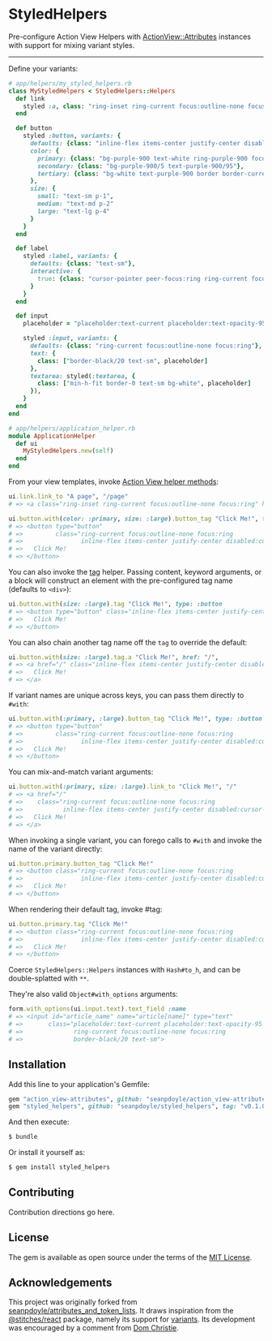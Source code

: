 # StyledHelpers

Pre-configure Action View Helpers with
[ActionView::Attributes](https://github.com/seanpdoyle/action_view-attributes)
instances with support for mixing variant styles.

---

Define your variants:

```ruby
# app/helpers/my_styled_helpers.rb
class MyStyledHelpers < StyledHelpers::Helpers
  def link
    styled :a, class: "ring-inset ring-current focus:outline-none focus:ring"
  end

  def button
    styled :button, variants: {
      defaults: {class: "inline-flex items-center justify-center disabled:cursor-none ring-current focus:outline-none focus:ring"},
      color: {
        primary: {class: "bg-purple-900 text-white ring-purple-900 focus:ring-offset-2"},
        secondary: {class: "bg-purple-900/5 text-purple-900/95"},
        tertiary: {class: "bg-white text-purple-900 border border-current/20 hover:bg-opacity-20 aria-expanded:bg-opacity-30"}
      },
      size: {
        small: "text-sm p-1",
        medium: "text-md p-2"
        large: "text-lg p-4"
      }
    }
  end

  def label
    styled :label, variants: {
      defaults: {class: "text-sm"},
      interactive: {
        true: {class: "cursor-pointer peer-focus:ring ring-current focus:outline-none focus:ring"}
      }
    }
  end

  def input
    placeholder = "placeholder:text-current placeholder:text-opacity-95 before:text-opacity-95"

    styled :input, variants: {
      defaults: {class: "ring-current focus:outline-none focus:ring"},
      text: {
        class: ["border-black/20 text-sm", placeholder]
      },
      textarea: styled(:textarea, {
        class: ["min-h-fit border-0 text-sm bg-white", placeholder]
      }),
    }
  end
end

# app/helpers/application_helper.rb
module ApplicationHelper
  def ui
    MyStyledHelpers.new(self)
  end
end
```

From your view templates, invoke [Action View helper methods](https://guides.rubyonrails.org/action_view_helpers.html):

```ruby
ui.link.link_to "A page", "/page"
# => <a class="ring-inset ring-current focus:outline-none focus:ring" href="/page">A page</a>

ui.button.with(color: :primary, size: :large).button_tag "Click Me!", type: :button
# => <button type="button"
# =>         class="ring-current focus:outline-none focus:ring
# =>                inline-flex items-center justify-center disabled:cursor-none bg-purple-900 text-white ring-purple-900 focus:ring-offset-2 text-lg p-4">
# =>   Click Me!
# => </button>
```

You can also invoke the
[tag](https://edgeapi.rubyonrails.org/classes/ActionView/Helpers/TagHelper.html#method-i-tag)
helper. Passing content, keyword arguments, or a block will construct an
element with the pre-configured tag name (defaults to `<div>`):

```ruby
ui.button.with(size: :large).tag "Click Me!", type: :button
# => <button type="button" class="inline-flex items-center justify-center disabled:cursor-none ring-current focus:outline-none focus:ring text-lg p-4">
# =>   Click Me!
# => </button>
```

You can also chain another tag name off the `tag` to override the default:

```ruby
ui.button.with(size: :large).tag.a "Click Me!", href: "/",
# => <a href="/" class="inline-flex items-center justify-center disabled:cursor-none ring-current focus:outline-none focus:ring text-lg p-4">
# =>   Click Me!
# => </a>
```

If variant names are unique across keys, you can pass them directly to `#with`:

```ruby
ui.button.with(:primary, :large).button_tag "Click Me!", type: :button
# => <button type="button"
# =>         class="ring-current focus:outline-none focus:ring
# =>                inline-flex items-center justify-center disabled:cursor-none bg-purple-900 text-white ring-purple-900 focus:ring-offset-2 text-lg p-4">
# =>   Click Me!
# => </button>
```

You can mix-and-match variant arguments:

```ruby
ui.button.with(:primary, size: :large).link_to "Click Me!", "/"
# => <a href="/"
# =>    class="ring-current focus:outline-none focus:ring
# =>           inline-flex items-center justify-center disabled:cursor-none bg-purple-900 text-white ring-purple-900 focus:ring-offset-2 text-lg p-4">
# =>   Click Me!
# => </a>
```

When invoking a single variant, you can forego calls to `#with` and invoke the name of the variant directly:

```ruby
ui.button.primary.button_tag "Click Me!"
# => <button class="ring-current focus:outline-none focus:ring
# =>                inline-flex items-center justify-center disabled:cursor-none bg-purple-900 text-white ring-purple-900 focus:ring-offset-2">
# =>   Click Me!
# => </button>
```

When rendering their default tag, invoke #tag:

```ruby
ui.button.primary.tag "Click Me!"
# => <button class="ring-current focus:outline-none focus:ring
# =>                inline-flex items-center justify-center disabled:cursor-none bg-purple-900 text-white ring-purple-900 focus:ring-offset-2">
# =>   Click Me!
# => </button>
```

Coerce `StyledHelpers::Helpers` instances with `Hash#to_h`, and can be double-splatted with `**`.

They're also valid `Object#with_options` arguments:

```ruby
form.with_options(ui.input.text).text_field :name
# => <input id="article_name" name="article[name]" type="text"
# =>       class="placeholder:text-current placeholder:text-opacity-95 before:text-opacity-95
# =>              ring-current focus:outline-none focus:ring
# =>              border-black/20 text-sm">
```

## Installation
Add this line to your application's Gemfile:

```ruby
gem "action_view-attributes", github: "seanpdoyle/action_view-attributes", tag: "v0.1.0"
gem "styled_helpers", github: "seanpdoyle/styled_helpers", tag: "v0.1.0"
```

And then execute:
```bash
$ bundle
```

Or install it yourself as:
```bash
$ gem install styled_helpers
```

## Contributing
Contribution directions go here.

## License
The gem is available as open source under the terms of the [MIT License](https://opensource.org/licenses/MIT).

## Acknowledgements

This project was originally forked from
[seanpdoyle/attributes_and_token_lists](https://github.com/seanpdoyle/attributes_and_token_lists).
It draws inspiration from the [@stitches/react](https://stitches.dev) package,
namely its support for [variants](https://stitches.dev/docs/variants). Its
development was encouraged by a comment from [Dom Christie](https://github.com/seanpdoyle/attributes_and_token_lists/issues/21#issuecomment-1284223461).
